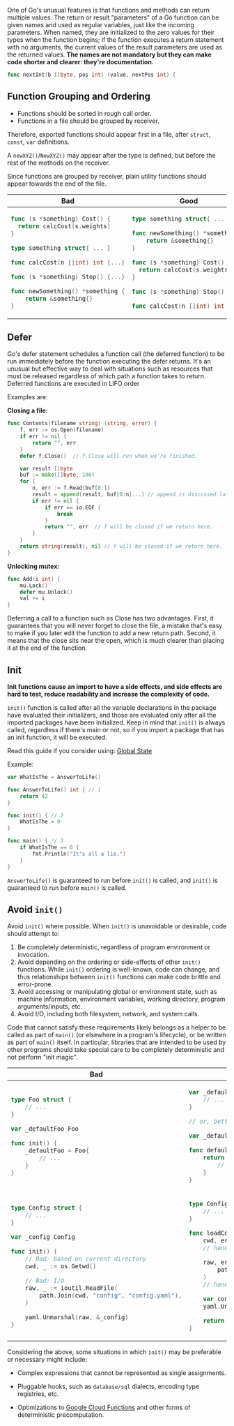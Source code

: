 One of Go's unusual features is that functions and methods can return multiple values.
The return or result "parameters" of a Go function can be given names and used as regular variables, just like the incoming parameters.
When named, they are initialized to the zero values for their types when the function begins; 
if the function executes a return statement with no arguments, the current values of the result parameters are used as the returned values.
**The names are not mandatory but they can make code shorter and clearer: they're documentation.**
```go
func nextInt(b []byte, pos int) (value, nextPos int) {
```

## Function Grouping and Ordering

- Functions should be sorted in rough call order.
- Functions in a file should be grouped by receiver.

Therefore, exported functions should appear first in a file, after
`struct`, `const`, `var` definitions.

A `newXYZ()`/`NewXYZ()` may appear after the type is defined, but before the
rest of the methods on the receiver.

Since functions are grouped by receiver, plain utility functions should appear
towards the end of the file.

<table>
<thead><tr><th>Bad</th><th>Good</th></tr></thead>
<tbody>
<tr><td>

```go
func (s *something) Cost() {
  return calcCost(s.weights)
}

type something struct{ ... }

func calcCost(n []int) int {...}

func (s *something) Stop() {...}

func newSomething() *something {
    return &something{}
}
```

</td><td>

```go
type something struct{ ... }

func newSomething() *something {
    return &something{}
}

func (s *something) Cost() {
  return calcCost(s.weights)
}

func (s *something) Stop() {...}

func calcCost(n []int) int {...}
```

</td></tr>
</tbody></table>


## Defer
Go's defer statement schedules a function call (the deferred function) to be run immediately before the function executing the defer returns.
It's an unusual but effective way to deal with situations such as resources that must be released regardless of which path a function takes to return.
Deferred functions are executed in LIFO order

Examples are:

**Closing a file:**

```go
func Contents(filename string) (string, error) {
    f, err := os.Open(filename)
    if err != nil {
        return "", err
    }
    defer f.Close()  // f.Close will run when we're finished.

    var result []byte
    buf := make([]byte, 100)
    for {
        n, err := f.Read(buf[0:])
        result = append(result, buf[0:n]...) // append is discussed later.
        if err != nil {
            if err == io.EOF {
                break
            }
            return "", err  // f will be closed if we return here.
        }
    }
    return string(result), nil // f will be closed if we return here.
}
```

**Unlocking mutex:**

```go
func Add(i int) {
    mu.Lock()
    defer mu.Unlock()
    val += i
}
```

Deferring a call to a function such as Close has two advantages. 
First, it guarantees that you will never forget to close the file, a mistake that's easy to make if you later edit the function to add a new return path. 
Second, it means that the close sits near the open, which is much clearer than placing it at the end of the function.


## Init
**Init functions cause an import to have a side effects, and side effects are hard to test, reduce readability and increase the complexity of code.**

`init()` function is called after all the variable declarations in the package have evaluated their initializers, and those are evaluated only after all the imported packages have been initialized.
Keep in mind that `init()` is always called, regardless if there's main or not, so if you import a package that has an init function, it will be executed.

Read this guide if you consider using: [Global State](../way-to-think/model-go.md#global-state-magic) 

Example:

```go
var WhatIsThe = AnswerToLife()

func AnswerToLife() int { // 1
    return 42
}

func init() { // 2
    WhatIsThe = 0
}

func main() { // 3
    if WhatIsThe == 0 {
        fmt.Println("It's all a lie.")
    }
}
```

`AnswerToLife()` is guaranteed to run before `init()` is called, and `init()` is guaranteed to run before `main()` is called.

## Avoid `init()`

Avoid `init()` where possible. When `init()` is unavoidable or desirable, code
should attempt to:

1. Be completely deterministic, regardless of program environment or invocation.
2. Avoid depending on the ordering or side-effects of other `init()` functions.
   While `init()` ordering is well-known, code can change, and thus
   relationships between `init()` functions can make code brittle and
   error-prone.
3. Avoid accessing or manipulating global or environment state, such as machine
   information, environment variables, working directory, program
   arguments/inputs, etc.
4. Avoid I/O, including both filesystem, network, and system calls.

Code that cannot satisfy these requirements likely belongs as a helper to be
called as part of `main()` (or elsewhere in a program's lifecycle), or be
written as part of `main()` itself. In particular, libraries that are intended
to be used by other programs should take special care to be completely
deterministic and not perform "init magic".

<table>
<thead><tr><th>Bad</th><th>Good</th></tr></thead>
<tbody>
<tr><td>

```go
type Foo struct {
    // ...
}

var _defaultFoo Foo

func init() {
    _defaultFoo = Foo{
        // ...
    }
}
```

</td><td>

```go
var _defaultFoo = Foo{
    // ...
}

// or, better, for testability:

var _defaultFoo = defaultFoo()

func defaultFoo() Foo {
    return Foo{
        // ...
    }
}
```

</td></tr>
<tr><td>

```go
type Config struct {
    // ...
}

var _config Config

func init() {
    // Bad: based on current directory
    cwd, _ := os.Getwd()

    // Bad: I/O
    raw, _ := ioutil.ReadFile(
        path.Join(cwd, "config", "config.yaml"),
    )

    yaml.Unmarshal(raw, &_config)
}
```

</td><td>

```go
type Config struct {
    // ...
}

func loadConfig() Config {
    cwd, err := os.Getwd()
    // handle err

    raw, err := ioutil.ReadFile(
        path.Join(cwd, "config", "config.yaml"),
    )
    // handle err

    var config Config
    yaml.Unmarshal(raw, &config)

    return config
}
```

</td></tr>
</tbody></table>

Considering the above, some situations in which `init()` may be preferable or
necessary might include:

- Complex expressions that cannot be represented as single assignments.
- Pluggable hooks, such as `database/sql` dialects, encoding type registries, etc.
- Optimizations to [Google Cloud Functions] and other forms of deterministic
  precomputation.

  [Google Cloud Functions]: https://cloud.google.com/functions/docs/bestpractices/tips#use_global_variables_to_reuse_objects_in_future_invocations